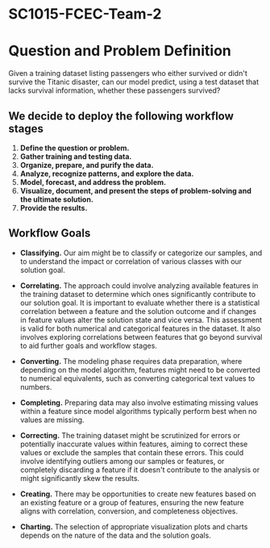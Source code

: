 # SC1015-FCEC-Team-2

# Question and Problem Definition
Given a training dataset listing passengers who either survived or didn't survive the Titanic disaster, can our model predict, using a test dataset that lacks survival information, whether these passengers survived?

## We decide to deploy the following workflow stages

1. **Define the question or problem.**
2. **Gather training and testing data.**
3. **Organize, prepare, and purify the data.**
4. **Analyze, recognize patterns, and explore the data.**
5. **Model, forecast, and address the problem.**
6. **Visualize, document, and present the steps of problem-solving and the ultimate solution.**
7. **Provide the results.**

## Workflow Goals

- **Classifying.** Our aim might be to classify or categorize our samples, and to understand the impact or correlation of various classes with our solution goal.

- **Correlating.** The approach could involve analyzing available features in the training dataset to determine which ones significantly contribute to our solution goal. It is important to evaluate whether there is a statistical correlation between a feature and the solution outcome and if changes in feature values alter the solution state and vice versa. This assessment is valid for both numerical and categorical features in the dataset. It also involves exploring correlations between features that go beyond survival to aid further goals and workflow stages.

- **Converting.** The modeling phase requires data preparation, where depending on the model algorithm, features might need to be converted to numerical equivalents, such as converting categorical text values to numbers.

- **Completing.** Preparing data may also involve estimating missing values within a feature since model algorithms typically perform best when no values are missing.

- **Correcting.** The training dataset might be scrutinized for errors or potentially inaccurate values within features, aiming to correct these values or exclude the samples that contain these errors. This could involve identifying outliers among our samples or features, or completely discarding a feature if it doesn't contribute to the analysis or might significantly skew the results.

- **Creating.** There may be opportunities to create new features based on an existing feature or a group of features, ensuring the new feature aligns with correlation, conversion, and completeness objectives.

- **Charting.** The selection of appropriate visualization plots and charts depends on the nature of the data and the solution goals.


